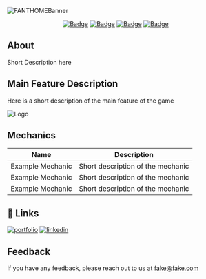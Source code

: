 ![FANTHOMEBanner](https://github.com/IssaGandega/Projet-Mars/assets/60429644/906f31ba-fde2-4dc7-bf19-af97d42e7956)

<div align="center">

[![Badge](https://img.shields.io/badge/Build_Date-17.03.23-blue)]()
[![Badge](https://img.shields.io/badge/Game_Version-1.0-red)]()
[![Badge](https://img.shields.io/badge/Difficulty-4/10-green)]()
[![Badge](https://img.shields.io/badge/Core_Dynamic-TwinStick_Shooter-yellow)]()

</div>

## About

Short Description here

## Main Feature Description

Here is a short description of the main feature of the game

![Logo](https://dev-to-uploads.s3.amazonaws.com/uploads/articles/th5xamgrr6se0x5ro4g6.png)

## Mechanics

| Name             | Description                       |
| :--------------: | :-------------------------------: |
| Example Mechanic | Short description of the mechanic |
| Example Mechanic | Short description of the mechanic |
| Example Mechanic | Short description of the mechanic |

## 🔗 Links

[![portfolio](https://img.shields.io/badge/my_portfolio-000?style=for-the-badge&logo=ko-fi&logoColor=white)](<[https://katherineoelsner.com/](https://www.issagandega.com)>)
[![linkedin](https://img.shields.io/badge/linkedin-0A66C2?style=for-the-badge&logo=linkedin&logoColor=white)](<[https://www.linkedin.com/](https://www.linkedin.com/in/issa-gandega-5225371a1/)>)

## Feedback

If you have any feedback, please reach out to us at fake@fake.com

